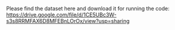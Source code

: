 Please find the dataset here and download it for running the code:
https://drive.google.com/file/d/1CE5UBc3W-s3s8RRMFAX6D8MFEBnLOrOx/view?usp=sharing
